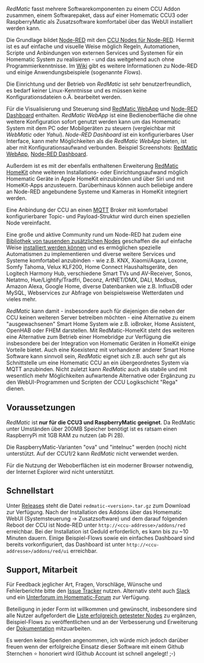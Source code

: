 _RedMatic_ fasst mehrere Softwarekomponenten zu einem CCU Addon zusammen, einem Softwarepaket, dass auf einer Homematic CCU3 oder RaspberryMatic als Zusatzsoftware komfortabel über das WebUI installiert werden kann.

Die Grundlage bildet [Node-RED](https://nodered.org/about/) mit den [CCU Nodes für Node-RED](https://github.com/rdmtc/node-red-contrib-ccu). Hiermit ist es auf einfache und visuelle Weise möglich Regeln, Automationen, Scripte und Anbindungen von externen Services und Systemen für ein Homematic System zu realisieren - und das weitgehend auch ohne Programmierkenntnisse. Im [Wiki](https://github.com/rdmtc/RedMatic/wiki) gibt es weitere Informationen zu Node-RED und einige Anwendungsbeispiele (sogenannte _Flows_).

Die Einrichtung und der Betrieb von _RedMatic_ ist sehr benutzerfreundlich, es bedarf keiner Linux-Kenntnisse und es müssen keine Konfigurationsdateien o.Ä. bearbeitet werden. 

Für die Visualisierung und Steuerung sind [RedMatic WebApp](https://github.com/rdmtc/RedMatic-WebApp) und 
[Node-RED Dashboard](https://github.com/node-red/node-red-dashboard) enthalten. _RedMatic WebApp_ ist eine
Bedienoberfläche die ohne weitere Konfiguration sofort genutzt werden kann um das Homematic System mit dem PC oder Mobilgeräten zu steuern (vergleichbar mit _WebMatic_ oder _Yahui_).
_Node-RED Dashboard_ ist ein konfigurierbares User Interface, kann mehr Möglichkeiten als die _RedMatic WebApp_ bieten, ist aber mit Konfigurationsaufwand verbunden. Beispiel Screenshots: [RedMatic WebApp](https://github.com/rdmtc/RedMatic/wiki/Webapp), [Node-RED Dashboard](https://github.com/rdmtc/RedMatic/wiki/Dashboard-Screenshots).

Außerdem ist es mit der ebenfalls enthaltenen Erweiterung [RedMatic HomeKit](https://github.com/rdmtc/RedMatic/wiki/Homekit) ohne weiteren Installations- oder Einrichtungsaufwand möglich Homematic Geräte in Apple HomeKit einzubinden und über Siri und mit HomeKit-Apps anzusteuern. Darüberhinaus können auch beliebige andere an Node-RED angebundene Systeme und Kameras in HomeKit integriert werden.

Eine Anbindung der CCU an einen [MQTT](https://github.com/rdmtc/RedMatic/wiki/Flow-MQTT) Broker mit komfortabel konfigurierbarer Topic- und Payload-Struktur wird durch einen speziellen Node vereinfacht.

Eine große und aktive Community rund um Node-RED hat zudem eine 
[Bibliothek von tausenden zusätzlichen Nodes](https://flows.nodered.org/?type=node&num_pages=1) geschaffen die auf 
einfache Weise [installiert werden können](https://github.com/rdmtc/RedMatic/wiki/Node-Installation) und es 
ermöglichen spezielle Automatismen zu implementieren und diverse weitere Services und Systeme komfortabel anzubinden - wie z.B. KNX, Xiaomi/Aqara, Loxone, Somfy Tahoma, Velux KLF200, Home Connect Haushaltsgeräte, den Logitech Harmony Hub, verschiedene Smart TVs und AV-Receiver, Sonos, Netatmo, Hue/Lightify/Tradfri, Deconz, ArtNET/DMX, DALI, Modbus, Amazon Alexa, Google Home, diverse Datenbanken wie z.B. InfluxDB oder MySQL, Webservices zur Abfrage von beispielsweise Wetterdaten und vieles mehr.

_RedMatic_ kann damit - insbesondere auch für diejenigen die neben der CCU keinen weiteren Server betreiben möchten - eine Alternative zu einem "ausgewachsenen" Smart Home System wie z.B. ioBroker, Home Assistent, OpenHAB oder FHEM darstellen. Mit RedMatic-HomeKit steht des weiteren eine Alternative zum Betrieb einer Homebridge zur Verfügung die insbesondere bei der Integration von Homematic Geräten in HomeKit einige Vorteile bietet.
Auch eine Koexistenz mit vorhandener anderer Smart Home Software kann sinnvoll sein, _RedMatic_ eignet sich z.B. auch sehr gut als Schnittstelle um eine Homematic CCU an ein übergeordnetes System via MQTT anzubinden. 
Nicht zuletzt kann _RedMatic_ auch als stabile und mit wesentlich mehr Möglichkeiten aufwartende Alternative oder Ergänzung zu den WebUI-Programmen und Scripten der CCU Logikschicht "Rega" dienen.


## Voraussetzungen

_RedMatic_ ist __nur für die CCU3 und RaspberryMatic geeignet__. Da RedMatic unter Umständen über 200MB Speicher 
benötigt ist es ratsam einen RaspberryPi mit 1GB RAM zu nutzen (ab Pi 2B). 

Die RaspberryMatic-Varianten "ova" und "intelnuc" werden (noch) nicht unterstützt. Auf der CCU1/2 kann _RedMatic_ nicht verwendet werden. 

Für die Nutzung der Weboberflächen ist ein moderner Browser notwendig, der Internet Explorer wird nicht unterstützt.


## Schnellstart

Unter [Releases](https://github.com/rdmtc/RedMatic/releases/latest) steht die Datei `redmatic-<version>.tar.gz` 
zum Download zur Verfügung. Nach der Installation des Addons über das Homematic WebUI (Systemsteuerung -> 
Zusatzsoftware) und dem darauf folgenden Reboot der CCU ist Node-RED unter `http://<ccu-addresse>/addons/red` 
erreichbar. Bei der Installation ist Geduld erforderlich, es kann bis zu ~10 Minuten dauern. Einige Beispiel-Flows sowie ein einfaches Dashboard sind bereits vorkonfiguriert, das Dashboard ist unter `http://<ccu-addresse>/addons/red/ui` erreichbar.


## Support, Mitarbeit

Für Feedback jeglicher Art, Fragen, Vorschläge, Wünsche und Fehlerberichte bitte den 
[Issue Tracker](https://github.com/rdmtc/RedMatic/issues) nutzen. Alternativ steht auch 
[Slack](https://join.slack.com/t/homematicuser/shared_invite/enQtNDgyNDM2OTkyMDA2LWY1YjY0NTE0NmY0OWM3YWUzMzAzMTgxYmRjMTMyOWE3NjkxNDdlMDY5ZjlhYzM5Nzg2N2U2YjdmNzNlYWNhNTU) 
und ein [Unterforum im Homematic-Forum](https://homematic-forum.de/forum/viewforum.php?f=77) zur Verfügung. 

Beteiligung in jeder Form ist willkommen und gewünscht, insbesondere sind alle Nutzer aufgefordert die [Liste erfolgreich getesteter Nodes](https://github.com/rdmtc/RedMatic/wiki/Erfolgreich-getestete-Nodes) zu ergänzen, Beispiel-Flows zu veröffentlichen und an der Verbesserung und Erweiterung der [Dokumentation](https://github.com/rdmtc/RedMatic/wiki) mitzuarbeiten.

Es werden keine Spenden angenommen, ich würde mich jedoch darüber freuen wenn der erfolgreiche Einsatz dieser Software mit einem Github Sternchen ⭐️ honoriert wird (Github Account ist schnell angelegt! ;-)
